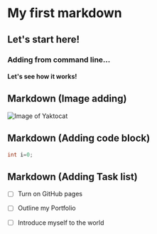 # My first markdown
## Let's start here!
### Adding from command line...
#### Let's see how it works!

## Markdown (Image adding) 

![Image of Yaktocat](https://octodex.github.com/images/yaktocat.png)

## Markdown (Adding code block)

```Java
int i=0;
```

## Markdown (Adding Task list)

- [ ] Turn on GitHub pages
- [ ] Outline my Portfolio
- [ ] Introduce myself to the world

